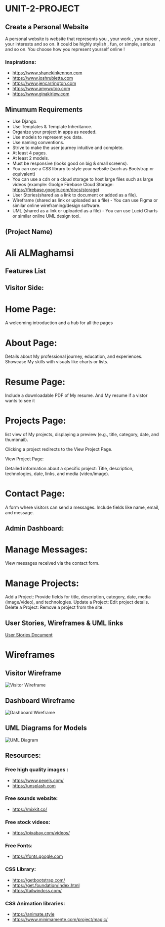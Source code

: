 # UNIT-2-PROJECT


## Create a Personal Website


A personal website is website that represents you , your work , your career , your interests and so on. It could be highly stylish , fun, or simple, serious and so on. You choose how you represent yourself online !



### Inspirations:
- https://www.shanekinkennon.com
- https://www.joshrubietta.com
- https://www.jencarrington.com
- https://www.amywutoo.com
- https://www.ginakirlew.com



## Minumum Requirements

- Use Django.
- Use Templates & Template Inheritance.
- Organize your project in apps as needed.
- Use models to represent you data.
- Use naming conventions.
- Strive to make the user journey intuitive and complete.
- At least 4 pages.
- At least 2 models.
- Must be responsive (looks good on big & small screens). 
- You can use a CSS library to style your website (such as Bootstrap or equivalent)
- You can use a cdn or a cloud storage to host large files such as large videos (example: Goolge Firebase Cloud Storage: https://firebase.google.com/docs/storage)
- User Stories(shared as a link to document or added as a file).
- Wireframe (shared as link or uploaded as a file) - You can use Figma or similar online wireframing/design software.
- UML (shared as a link or uploaded as a file) - You can use Lucid Charts or similar online UML design tool.

## (Project Name)

# Ali ALMaghamsi 

## Features List
## Visitor Side:

# Home Page:
A welcoming introduction and a hub for all the pages

# About Page:
Details about My professional journey, education, and experiences.
Showcase My skills with visuals like charts or lists.

# Resume Page:

Include a downloadable PDF of My resume.
And My resume if a vistor wants to see it 

# Projects Page:

list view of My projects, displaying a preview (e.g., title, category, date, and thumbnail).

Clicking a project redirects to the View Project Page.

View Project Page:

Detailed information about a specific project:
Title, description, technologies, date, links, and media (video/image).

# Contact Page:

A form where visitors can send a messages.
Include fields like name, email, and message.

## Admin Dashboard:

# Manage Messages:

View messages received via the contact form.

# Manage Projects:

Add a Project: Provide fields for title, description, category, date, media (image/video), and technologies.
Update a Project: Edit project details.
Delete a Project: Remove a project from the site.

## User Stories, Wireframes & UML links
[User Stories Document](req/userStories.pdf)


# Wireframes

## Visitor Wireframe
![Visitor Wireframe](req/visitor_wireframe.png)

## Dashboard Wireframe
![Dashboard Wireframe](req/Dashboard_wireframe.png)


## UML Diagrams for Models


![UML Diagram](req/UML_diagram.png)


## Resources:

### Free high quality images :
- https://www.pexels.com/
- https://unsplash.com




### Free sounds website:
- https://mixkit.co/

### Free stock videos:
- https://pixabay.com/videos/

### Free Fonts:
- https://fonts.google.com


### CSS Library:
- https://getbootstrap.com/
- https://get.foundation/index.html
- https://tailwindcss.com/

### CSS Animation libraries:
- https://animate.style
- https://www.minimamente.com/project/magic/
